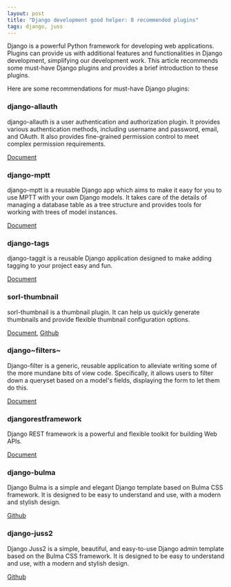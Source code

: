 ```yaml
---
layout: post
title: "Django development good helper: 8 recommended plugins"
tags: django, juss
---
```



Django is a powerful Python framework for developing web applications.
Plugins can provide us with additional features and functionalities in
Django development, simplifying our development work. This article
recommends some must-have Django plugins and provides a brief
introduction to these plugins.

Here are some recommendations for must-have Django plugins:

### django-allauth

django-allauth is a user authentication and authorization plugin. It
provides various authentication methods, including username and
password, email, and OAuth. It also provides fine-grained permission
control to meet complex permission requirements.

[Document](https://docs.allauth.org/en/latest/)

### django-mptt

django-mptt is a reusable Django app which aims to make it easy for you
to use MPTT with your own Django models. It takes care of the details of
managing a database table as a tree structure and provides tools for
working with trees of model instances.

[Document](https://django-mptt.readthedocs.io/en/latest/)

### django-tags

django-taggit is a reusable Django application designed to make adding
tagging to your project easy and fun.

[Document](https://django-taggit.readthedocs.io/en/latest/)

### sorl-thumbnail

sorl-thumbnail is a thumbnail plugin. It can help us quickly generate
thumbnails and provide flexible thumbnail configuration options.

[Document](https://sorl-thumbnail.readthedocs.io/en/latest/),
[Github](https://github.com/jazzband/sorl-thumbnail)

### django~filters~

Django-filter is a generic, reusable application to alleviate writing
some of the more mundane bits of view code. Specifically, it allows
users to filter down a queryset based on a model's fields, displaying
the form to let them do this.

[Document](https://django-filter.readthedocs.io/en/main/)

### djangorestframework

Django REST framework is a powerful and flexible toolkit for building
Web APIs.

[Document](https://www.django-rest-framework.org/)

### django-bulma

Django Bulma is a simple and elegant Django template based on Bulma CSS
framework. It is designed to be easy to understand and use, with a
modern and stylish design.

[Github](https://github.com/ChanMo/django-bulma)

### django-juss2

Django Juss2 is a simple, beautiful, and easy-to-use Django admin
template based on the Bulma CSS framework. It is designed to be easy to
understand and use, with a modern and stylish design.

[Github](https://github.com/ChanMo/django-juss2)
